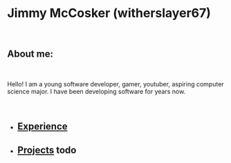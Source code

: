 <br>

# Jimmy McCosker (witherslayer67)

<br>

## About me:

<br>

Hello! I am a young software developer, gamer, youtuber, aspiring computer science major. I have been developing software for years now. 

<br>

- ## [Experience](./experience.md)
- ## [Projects]() todo 

<br>
